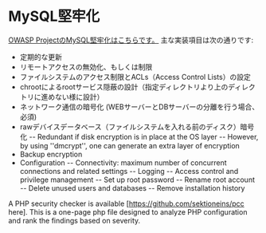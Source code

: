 # MySQL堅牢化

[OWASP ProjectのMySQL堅牢化はこちらです。](https://www.owasp.org/index.php/OWASP_Backend_Security_Project_MySQL_Hardening)
主な実装項目は次の通りです:

- 定期的な更新
- リモートアクセスの無効化、もしくは制限
- ファイルシステムのアクセス制限とACLs（Access Control Lists）の設定
- chrootによるrootサービス隠蔽の設計（指定ディレクトリより上のディレクトリに進めない様に設計）
- ネットワーク通信の暗号化 (WEBサーバーとDBサーバーの分離を行う場合、必須)
- rawデバイスデータベース（ファイルシステムを入れる前のディスク）暗号化
-- Redundant if disk encryption is in place at the OS layer
-- However, by using ''dmcrypt'', one can generate an extra layer of encryption
- Backup encryption
- Configuration
-- Connectivity: maximum number of concurrent connections and related settings
-- Logging
-- Access control and privilege management
-- Set up root password
-- Rename root account
-- Delete unused users and databases
-- Remove installation history

A PHP security checker is available [https://github.com/sektioneins/pcc here]. This is a one-page php file designed to analyze PHP configuration and rank the findings based on severity.

